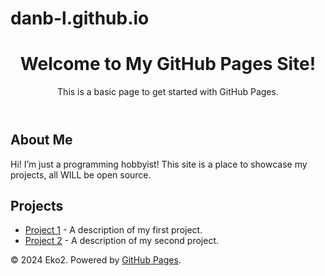 # danb-l.github.io
<!DOCTYPE html>
<html lang="en">
<head>
    <meta charset="UTF-8">
    <meta name="viewport" content="width=device-width, initial-scale=1.0">
    <link rel="stylesheet" href="styles.css">
</head>
<body>
    <header>
        <h1>Welcome to My GitHub Pages Site!</h1>
        <p>This is a basic page to get started with GitHub Pages.</p>
    </header>
    <main>
        <section>
            <h2>About Me</h2>
            <p>Hi! I’m just a programming hobbyist! This site is a place to showcase my projects, all WILL be open source.</p>
        </section>
        <section>
            <h2>Projects</h2>
            <ul>
                <li><a href="#insertLink here">Project 1</a> - A description of my first project.</li>
                <li><a href="#insertLink here">Project 2</a> - A description of my second project.</li>
            </ul>
        </section>
    </main>
    <footer>
        <p>&copy; 2024 Eko2. Powered by <a href="https://pages.github.com/">GitHub Pages</a>.</p>
    </footer>
</body>
</html>
